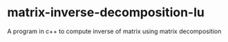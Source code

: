 # matrix-inverse-decomposition-lu
A program in c++ to compute inverse of matrix using matrix decomposition
